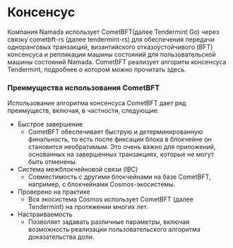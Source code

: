 # Консенсус

Компания Namada использует CometBFT(далее Tendermint Go) через связку cometbft-rs (далее tendermint-rs) для обеспечения передачи одноранговых транзакций, византийского отказоустойчивого (BFT) консенсуса и репликации машины состояний для пользовательской машины состояний Namada. CometBFT реализует алгоритм консенсуса Tendermint, подробнее о котором можно прочитать здесь.

### Преимущества использования CometBFT

Использование алгоритма консенсуса CometBFT дает ряд преимуществ, включая, в частности, следующие:

* Быстрое завершение
  * CometBFT обеспечивает быструю и детерминированную финальность, то есть после фиксации блока в блокчейне он становится необратимым. Это очень важно для приложений, основанных на завершенных транзакциях, которые не могут быть отменены.
* Система межблокчейновой связи (IBC)
  * Совместимость с другими блокчейнами на базе CometBFT, например, с блокчейнами Cosmos-экосистемы.
* Проверено на практике
  * Вся экосистема Cosmos использует CometBFT (далее Tendermint) на протяжении многих лет.
* Настраиваемость
  * Позволяет задавать различные параметры, включая возможность реализации пользовательского алгоритма доказательства доли.
